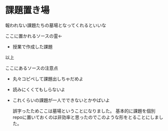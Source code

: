# 課題置き場

報われない課題たちの墓場となってくれるといいな

ここに置かれるソースの霊←

* 授業で作成した課題

 以上


ここにあるソースの注意点

* 丸々コピペして課題出しちゃだめよ

* 読みにくくてもしらないよ

* これくらいの課題が一人でできないとかやばいよ


    誤字ったためここは墓場ということになりました。
    基本的に課題を個別repoに置いておくのは非効率と思ったのでこのような形をとることにしました。
